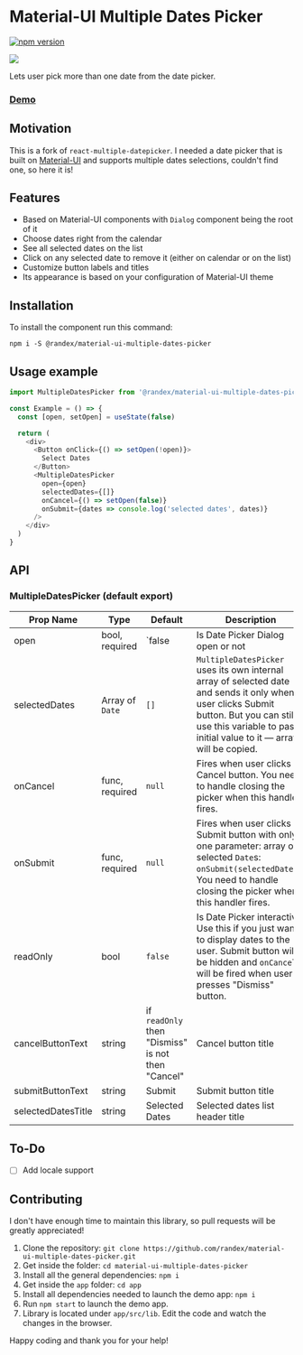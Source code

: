 # Material-UI Multiple Dates Picker

[![npm version](https://img.shields.io/npm/v/@randex/material-ui-multiple-dates-picker)](https://www.npmjs.com/package/@randex/material-ui-multiple-dates-picker)

[![](https://raw.githubusercontent.com/randex/react-multiple-datepicker/master/demo/datepicker-screenshot.png)](http://demos.randexdev.com/material-ui-multiple-dates-picker/)

Lets user pick more than one date from the date picker.

### [Demo](http://demos.randexdev.com/material-ui-multiple-dates-picker/)

## Motivation

This is a fork of `react-multiple-datepicker`. I needed a date picker that is built on [Material-UI](https://github.com/mui-org/material-ui) and supports multiple dates selections, couldn't find one, so here it is!

## Features

- Based on Material-UI components with `Dialog` component being the root of it
- Choose dates right from the calendar
- See all selected dates on the list
- Click on any selected date to remove it (either on calendar or on the list)
- Customize button labels and titles
- Its appearance is based on your configuration of Material-UI theme

## Installation

To install the component run this command:

```
npm i -S @randex/material-ui-multiple-dates-picker
```

## Usage example

```javascript
import MultipleDatesPicker from '@randex/material-ui-multiple-dates-picker'

const Example = () => {
  const [open, setOpen] = useState(false)

  return (
    <div>
      <Button onClick={() => setOpen(!open)}>
        Select Dates
      </Button>
      <MultipleDatesPicker
        open={open}
        selectedDates={[]}
        onCancel={() => setOpen(false)}
        onSubmit={dates => console.log('selected dates', dates)}
      />
    </div>
  )
}
```

## API

### MultipleDatesPicker (default export)

| Prop Name          | Type            | Default                                           | Description                                                  |
| ------------------ | --------------- | ------------------------------------------------- | ------------------------------------------------------------ |
| open               | bool, required  | `false                                            | Is Date Picker Dialog open or not                            |
| selectedDates      | Array of `Date` | `[]`                                              | `MultipleDatesPicker` uses its own internal array of selected date and sends it only when user clicks Submit button. But you can still use this variable to pass initial value to it — array will be copied. |
| onCancel           | func, required  | `null`                                            | Fires when user clicks Cancel button. You need to handle closing the picker when this handler fires. |
| onSubmit           | func, required  | `null`                                            | Fires when user clicks Submit button with only one parameter: array of selected `Date`s: `onSubmit(selectedDates)`. You need to handle closing the picker when this handler fires. |
| readOnly           | bool            | `false`                                           | Is Date Picker interactive. Use this if you just want to display dates to the user. Submit button will be hidden and `onCancel` will be fired when user presses "Dismiss" button. |
| cancelButtonText   | string          | if `readOnly` then "Dismiss" is not then "Cancel" | Cancel button title                                          |
| submitButtonText   | string          | Submit                                            | Submit button title                                          |
| selectedDatesTitle | string          | Selected Dates                                    | Selected dates list header title                             |

## To-Do

* [ ] Add locale support

## Contributing

I don't have enough time to maintain this library, so pull requests will be greatly appreciated!

1. Clone the repository: `git clone https://github.com/randex/material-ui-multiple-dates-picker.git`
2. Get inside the folder: `cd material-ui-multiple-dates-picker`
3. Install all the general dependencies: `npm i`
4. Get inside the `app` folder: `cd app`
5. Install all dependencies needed to launch the demo app: `npm i`
6. Run `npm start` to launch the demo app.
7. Library is located under `app/src/lib`. Edit the code and watch the changes in the browser.

Happy coding and thank you for your help!

